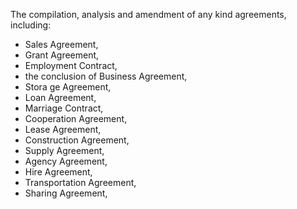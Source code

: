 The compilation, analysis and amendment of any kind agreements, including:
- Sales Agreement,
- Grant Agreement,
- Employment Contract,
- the conclusion of Business Agreement,
- Stora ge Agreement,
- Loan Agreement,
- Marriage Contract,
- Cooperation Agreement,
- Lease Agreement,
- Construction Agreement,
- Supply Agreement,
- Agency Agreement,
- Hire Agreement,
- Transportation Agreement,
- Sharing Agreement,
